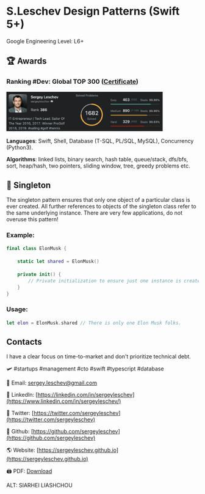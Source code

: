 # S.Leschev Design Patterns (Swift 5+)
Google Engineering Level: L6+

## 🏆 Awards
### Ranking #Dev: Global TOP 300 ([Certificate](https://leetcode.com/sergeyleschev/))
<a href="https://leetcode.com/sergeyleschev/"><img itemprop="image" alt="Sergey Leschev" src="https://github.com/sergeyleschev/sergeyleschev/blob/main/leetcode-ranking.png?raw=true" width="410"/></a>

**Languages**: Swift, Shell, Database (T-SQL, PL/SQL, MySQL), Concurrency (Python3).

**Algorithms**: linked lists, binary search, hash table, queue/stack, dfs/bfs, sort, heap/hash, two pointers, sliding window, tree, greedy problems etc.

💍 Singleton
------------

The singleton pattern ensures that only one object of a particular class is ever created.
All further references to objects of the singleton class refer to the same underlying instance.
There are very few applications, do not overuse this pattern!

### Example:

```swift
final class ElonMusk {

    static let shared = ElonMusk()

    private init() {
        // Private initialization to ensure just one instance is created.
    }
}
```

### Usage:

```swift
let elon = ElonMusk.shared // There is only one Elon Musk folks.
```


## Contacts

I have a clear focus on time-to-market and don't prioritize technical debt.
 
🛩️ #startups #management #cto #swift #typescript #database

📧 Email: [sergey.leschev@gmail.com](mailto:sergey.leschev@gmail.com)

👋 LinkedIn: [https://linkedin.com/in/sergeyleschev](https://www.linkedin.com/in/sergeyleschev/)

👋 Twitter: [https://twitter.com/sergeyleschev](https://twitter.com/sergeyleschev)

👋 Github: [https://github.com/sergeyleschev](https://github.com/sergeyleschev)

🌎 Website: [https://sergeyleschev.github.io](https://sergeyleschev.github.io)

🖨️ PDF: [Download](https://sergeyleschev.github.io/sergeyleschev-design-patterns.pdf)

ALT: SIARHEI LIASHCHOU